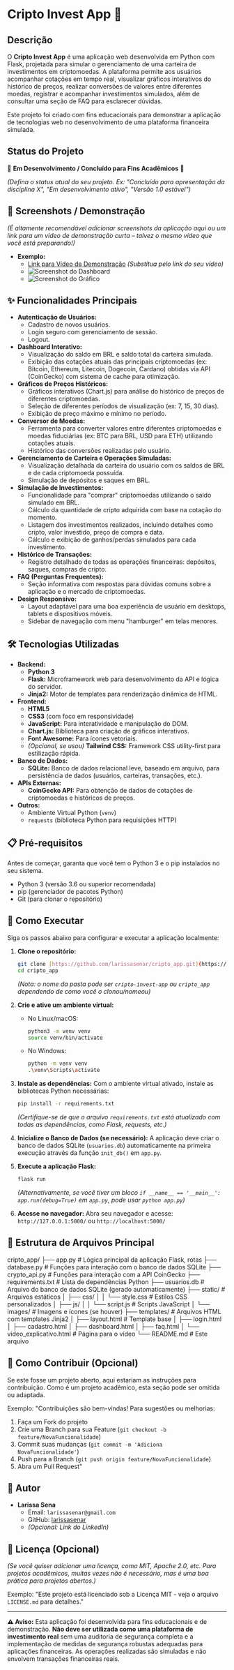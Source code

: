 # Cripto Invest App 🚀

## Descrição

O **Cripto Invest App** é uma aplicação web desenvolvida em Python com Flask, projetada para simular o gerenciamento de uma carteira de investimentos em criptomoedas. A plataforma permite aos usuários acompanhar cotações em tempo real, visualizar gráficos interativos do histórico de preços, realizar conversões de valores entre diferentes moedas, registrar e acompanhar investimentos simulados, além de consultar uma seção de FAQ para esclarecer dúvidas.

Este projeto foi criado com fins educacionais para demonstrar a aplicação de tecnologias web no desenvolvimento de uma plataforma financeira simulada.

## Status do Projeto

🚧 **Em Desenvolvimento / Concluído para Fins Acadêmicos** 🚧

*(Defina o status atual do seu projeto. Ex: "Concluído para apresentação da disciplina X", "Em desenvolvimento ativo", "Versão 1.0 estável")*

## 📸 Screenshots / Demonstração

*(É altamente recomendável adicionar screenshots da aplicação aqui ou um link para um vídeo de demonstração curta – talvez o mesmo vídeo que você está preparando!)*

* **Exemplo:**
  * [Link para Vídeo de Demonstração](#) *(Substitua pelo link do seu vídeo)*
  * ![Screenshot do Dashboard](https://placehold.co/600x400/007bff/ffffff?text=Dashboard+CriptoApp)
  * ![Screenshot do Gráfico](https://placehold.co/600x400/28a745/ffffff?text=Gráfico+de+Preços)

## ✨ Funcionalidades Principais

* **Autenticação de Usuários:**
  * Cadastro de novos usuários.
  * Login seguro com gerenciamento de sessão.
  * Logout.
* **Dashboard Interativo:**
  * Visualização do saldo em BRL e saldo total da carteira simulada.
  * Exibição das cotações atuais das principais criptomoedas (ex: Bitcoin, Ethereum, Litecoin, Dogecoin, Cardano) obtidas via API (CoinGecko) com sistema de cache para otimização.
* **Gráficos de Preços Históricos:**
  * Gráficos interativos (Chart.js) para análise do histórico de preços de diferentes criptomoedas.
  * Seleção de diferentes períodos de visualização (ex: 7, 15, 30 dias).
  * Exibição de preço máximo e mínimo no período.
* **Conversor de Moedas:**
  * Ferramenta para converter valores entre diferentes criptomoedas e moedas fiduciárias (ex: BTC para BRL, USD para ETH) utilizando cotações atuais.
  * Histórico das conversões realizadas pelo usuário.
* **Gerenciamento de Carteira e Operações Simuladas:**
  * Visualização detalhada da carteira do usuário com os saldos de BRL e de cada criptomoeda possuída.
  * Simulação de depósitos e saques em BRL.
* **Simulação de Investimentos:**
  * Funcionalidade para "comprar" criptomoedas utilizando o saldo simulado em BRL.
  * Cálculo da quantidade de cripto adquirida com base na cotação do momento.
  * Listagem dos investimentos realizados, incluindo detalhes como cripto, valor investido, preço de compra e data.
  * Cálculo e exibição de ganhos/perdas simulados para cada investimento.
* **Histórico de Transações:**
  * Registro detalhado de todas as operações financeiras: depósitos, saques, compras de cripto.
* **FAQ (Perguntas Frequentes):**
  * Seção informativa com respostas para dúvidas comuns sobre a aplicação e o mercado de criptomoedas.
* **Design Responsivo:**
  * Layout adaptável para uma boa experiência de usuário em desktops, tablets e dispositivos móveis.
  * Sidebar de navegação com menu "hamburger" em telas menores.

## 🛠️ Tecnologias Utilizadas

* **Backend:**
  * **Python 3**
  * **Flask:** Microframework web para desenvolvimento da API e lógica do servidor.
  * **Jinja2:** Motor de templates para renderização dinâmica de HTML.
* **Frontend:**
  * **HTML5**
  * **CSS3** (com foco em responsividade)
  * **JavaScript:** Para interatividade e manipulação do DOM.
  * **Chart.js:** Biblioteca para criação de gráficos interativos.
  * **Font Awesome:** Para ícones vetoriais.
  * *(Opcional, se usou)* **Tailwind CSS:** Framework CSS utility-first para estilização rápida.
* **Banco de Dados:**
  * **SQLite:** Banco de dados relacional leve, baseado em arquivo, para persistência de dados (usuários, carteiras, transações, etc.).
* **APIs Externas:**
  * **CoinGecko API:** Para obtenção de dados de cotações de criptomoedas e históricos de preços.
* **Outros:**
  * Ambiente Virtual Python (`venv`)
  * `requests` (biblioteca Python para requisições HTTP)

## 📋 Pré-requisitos

Antes de começar, garanta que você tem o Python 3 e o pip instalados no seu sistema.

* Python 3 (versão 3.6 ou superior recomendada)
* pip (gerenciador de pacotes Python)
* Git (para clonar o repositório)

## 🚀 Como Executar

Siga os passos abaixo para configurar e executar a aplicação localmente:

1. **Clone o repositório:**

    ```bash
    git clone [https://github.com/larissasenar/cripto_app.git](https://github.com/larissasenar/cripto_app.git)
    cd cripto_app 
    ```

    *(Nota: o nome da pasta pode ser `cripto-invest-app` ou `cripto_app` dependendo de como você o clonou/nomeou)*

2. **Crie e ative um ambiente virtual:**
    * No Linux/macOS:

        ```bash
        python3 -m venv venv
        source venv/bin/activate
        ```

    * No Windows:

        ```bash
        python -m venv venv
        .\venv\Scripts\activate
        ```

3. **Instale as dependências:**
    Com o ambiente virtual ativado, instale as bibliotecas Python necessárias:

    ```bash
    pip install -r requirements.txt
    ```

    *(Certifique-se de que o arquivo `requirements.txt` está atualizado com todas as dependências, como Flask, requests, etc.)*

4. **Inicialize o Banco de Dados (se necessário):**
    A aplicação deve criar o banco de dados SQLite (`usuarios.db`) automaticamente na primeira execução através da função `init_db()` em `app.py`.

5. **Execute a aplicação Flask:**

    ```bash
    flask run
    ```

    *(Alternativamente, se você tiver um bloco `if __name__ == '__main__': app.run(debug=True)` em `app.py`, pode usar `python app.py`)*

6. **Acesse no navegador:**
    Abra seu navegador e acesse: `http://127.0.0.1:5000/` ou `http://localhost:5000/`

## 📂 Estrutura de Arquivos Principal

cripto_app/
├── app.py                # Lógica principal da aplicação Flask, rotas
├── database.py           # Funções para interação com o banco de dados SQLite
├── crypto_api.py         # Funções para interação com a API CoinGecko
├── requirements.txt      # Lista de dependências Python
├── usuarios.db           # Arquivo do banco de dados SQLite (gerado automaticamente)
├── static/               # Arquivos estáticos
│   ├── css/
│   │   └── style.css     # Estilos CSS personalizados
│   ├── js/
│   │   └── script.js     # Scripts JavaScript
│   └── images/           # Imagens e ícones (se houver)
├── templates/            # Arquivos HTML com templates Jinja2
│   ├── layout.html       # Template base
│   ├── login.html
│   ├── cadastro.html
│   ├── dashboard.html
│   ├── faq.html
│   └── video_explicativo.html # Página para o vídeo
└── README.md             # Este arquivo

## 🤝 Como Contribuir (Opcional)

Se este fosse um projeto aberto, aqui estariam as instruções para contribuição. Como é um projeto acadêmico, esta seção pode ser omitida ou adaptada.

Exemplo:
"Contribuições são bem-vindas! Para sugestões ou melhorias:

1. Faça um Fork do projeto
2. Crie uma Branch para sua Feature (`git checkout -b feature/NovaFuncionalidade`)
3. Commit suas mudanças (`git commit -m 'Adiciona NovaFuncionalidade'`)
4. Push para a Branch (`git push origin feature/NovaFuncionalidade`)
5. Abra um Pull Request"

## 👤 Autor

* **Larissa Sena**
  * Email: `larissasenar@gmail.com`
  * GitHub: [larissasenar](https://github.com/larissasenar)
  * *(Opcional: Link do LinkedIn)*

## 📜 Licença (Opcional)

*(Se você quiser adicionar uma licença, como MIT, Apache 2.0, etc. Para projetos acadêmicos, muitas vezes não é necessário, mas é uma boa prática para projetos abertos.)*

Exemplo:
"Este projeto está licenciado sob a Licença MIT - veja o arquivo `LICENSE.md` para detalhes."

---

**⚠️ Aviso:**
Esta aplicação foi desenvolvida para fins educacionais e de demonstração. **Não deve ser utilizada como uma plataforma de investimento real** sem uma auditoria de segurança completa e a implementação de medidas de segurança robustas adequadas para aplicações financeiras. As operações realizadas são simuladas e não envolvem transações financeiras reais.
